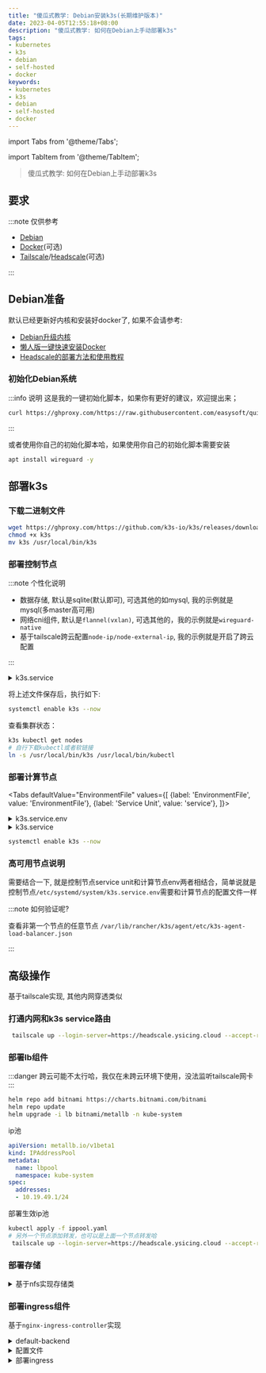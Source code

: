 ```yaml
---
title: "傻瓜式教学: Debian安装k3s(长期维护版本)"
date: 2023-04-05T12:55:18+08:00
description: "傻瓜式教学: 如何在Debian上手动部署k3s"
tags:
- kubernetes
- k3s
- debian
- self-hosted
- docker
keywords:
- kubernetes
- k3s
- debian
- self-hosted
- docker
---
```


import Tabs from '@theme/Tabs';

import TabItem from '@theme/TabItem';

> 傻瓜式教学: 如何在Debian上手动部署k3s

<!-- truncate -->

## 要求

:::note 仅供参考

- [Debian](/tags/debian)
- [Docker](/tags/docker)(可选)
- [Tailscale](/tags/tailscale)/[Headscale](/tags/headscale)(可选)

:::

## Debian准备

默认已经更新好内核和安装好docker了, 如果不会请参考:

- [Debian升级内核](/posts/debian-upgrade)
- [懒人版一键快速安装Docker](/posts/docker)
- [Headscale的部署方法和使用教程](/posts/headscale-intro)

### 初始化Debian系统

:::info 说明
这是我的一键初始化脚本，如果你有更好的建议，欢迎提出来；

```bash title="初始化一键脚本"
curl https://ghproxy.com/https://raw.githubusercontent.com/easysoft/quickon_cli/master/hack/manifests/scripts/init.sh | bash
```

:::

或者使用你自己的初始化脚本哈，如果使用你自己的初始化脚本需要安装

```bash title="wireguard"
apt install wireguard -y
```

## 部署k3s

### 下载二进制文件

```bash titile="需要在所有节点中k3s二进制文件"
wget https://ghproxy.com/https://github.com/k3s-io/k3s/releases/download/v1.24.12%2Bk3s1/k3s
chmod +x k3s
mv k3s /usr/local/bin/k3s
```

### 部署控制节点

:::note 个性化说明

- 数据存储, 默认是sqlite(默认即可), 可选其他的如mysql, 我的示例就是mysql(多master高可用)
- 网络cni组件, 默认是`flannel(vxlan)`, 可选其他的，我的示例就是`wireguard-native`
- 基于tailscale跨云配置`node-ip/node-external-ip`, 我的示例就是开启了跨云配置

:::

<details>
<summary>k3s.service</summary>

```service title="/etc/systemd/system/k3s.service"
[Unit]
Description=Lightweight Kubernetes
Documentation=https://k3s.io
Wants=network-online.target

[Install]
WantedBy=multi-user.target

[Service]
Type=notify
EnvironmentFile=-/etc/systemd/system/k3s.service.env
KillMode=process
Delegate=yes
# Having non-zero Limit*s causes performance problems due to accounting overhead
# in the kernel. We recommend using cgroups to do container-local accounting.
LimitNOFILE=1048576
LimitNPROC=infinity
LimitCORE=infinity
TasksMax=infinity
TimeoutStartSec=0
Restart=always
RestartSec=5s
ExecStartPre=-/usr/sbin/modprobe br_netfilter
ExecStartPre=-/usr/sbin/modprobe overlay
ExecStart=/usr/local/bin/k3s server --datastore-endpoint mysql://tidb-region-k3s:athe8AhSheyooPh8Uph0lieJ4Fdeitei2su@tcp(10.10.10.10:3306)/tidbk3s  --tls-san kapi.ysicing.cloud --tls-san kubeapi.ysicing.cloud  --cluster-cidr 10.20.0.0/16 --service-cidr 10.30.0.0/16 --service-node-port-range 30000-60000 --flannel-backend wireguard-native --disable-network-policy --disable-helm-controller --disable servicelb,traefik,local-storage   --kube-proxy-arg "proxy-mode=ipvs" "masquerade-all=true"  --kube-proxy-arg "metrics-bind-address=0.0.0.0" --docker --node-ip 10.77.0.2 --node-external-ip 10.77.0.2
```

</details>

将上述文件保存后，执行如下:

```bash title="启动 k3s 控制平面并设置开机自启"
systemctl enable k3s --now
```

查看集群状态：

```bash
k3s kubectl get nodes
# 自行下载kubectl或者软链接
ln -s /usr/local/bin/k3s /usr/local/bin/kubectl
```

### 部署计算节点

<Tabs
  defaultValue="EnvironmentFile"
  values={[
    {label: 'EnvironmentFile', value: 'EnvironmentFile'},
    {label: 'Service Unit', value: 'service'},
  ]}>
  <TabItem value="EnvironmentFile" label="EnvironmentFile">

<details>
<summary>k3s.service.env</summary>

:::note
`K3S_URL`: API Server 的 URL，一般格式为：<https://<master_ip>:6443。其中> <master_ip> 是控制节点的IP或者tls-san对应的域名哈<br/>
`K3S_TOKEN`: 加入集群所需的 token，可以在控制节点上查看 `/var/lib/rancher/k3s/server/node-token` 文件
:::

```env title="/etc/systemd/system/k3s.service.env"
K3S_URL=https://kubeapi.ysicing.cloud:6443
K3S_TOKEN=KToken
```

</details>

  </TabItem>

  <TabItem value="service" label="Service Unit">

<details>
<summary>k3s.service</summary>

```service title="/etc/systemd/system/k3s.service"
[Unit]
Description=Lightweight Kubernetes
Documentation=https://k3s.io
Wants=network-online.target

[Install]
WantedBy=multi-user.target

[Service]
#Type=notify
Type=exec
EnvironmentFile=-/etc/systemd/system/k3s.service.env
KillMode=process
Delegate=yes
# Having non-zero Limit*s causes performance problems due to accounting overhead
# in the kernel. We recommend using cgroups to do container-local accounting.
LimitNOFILE=1048576
LimitNPROC=infinity
LimitCORE=infinity
TasksMax=infinity
TimeoutStartSec=0
Restart=always
RestartSec=5s
ExecStartPre=-/usr/sbin/modprobe br_netfilter
ExecStartPre=-/usr/sbin/modprobe overlay
ExecStart=/usr/local/bin/k3s agent --kube-proxy-arg "proxy-mode=ipvs" "masquerade-all=true" --kube-proxy-arg "metrics-bind-address=0.0.0.0" --docker --node-external-ip 10.77.0.3 --node-ip 10.77.0.3
```

</details>

  </TabItem>
</Tabs>

```bash title="启动 k3s agent 并设置自启"
systemctl enable k3s --now
```

### 高可用节点说明

需要结合一下, 就是控制节点service unit和计算节点env两者相结合，简单说就是控制节点`/etc/systemd/system/k3s.service.env`需要和计算节点的配置文件一样

:::note 如何验证呢?

查看非第一个节点的任意节点 `/var/lib/rancher/k3s/agent/etc/k3s-agent-load-balancer.json`

:::

## 高级操作

基于tailscale实现, 其他内网穿透类似

### 打通内网和k3s service路由

```bash title="添加service路由"
 tailscale up --login-server=https://headscale.ysicing.cloud --accept-routes=true --accept-dns=false --advertise-routes=10.30.0.0/16
```

### 部署lb组件

:::danger
跨云可能不太行哈，我仅在未跨云环境下使用，没法监听tailscale网卡
:::

```bash titile="部署负载均衡组件"
helm repo add bitnami https://charts.bitnami.com/bitnami
helm repo update
helm upgrade -i lb bitnami/metallb -n kube-system
```

ip池

```yaml title="ippool.yaml"
apiVersion: metallb.io/v1beta1
kind: IPAddressPool
metadata:
  name: lbpool
  namespace: kube-system
spec:
  addresses:
  - 10.19.49.1/24
```

部署生效ip池

```bash
kubectl apply -f ippool.yaml
# 另外一个节点添加转发，也可以是上面一个节点转发哈
 tailscale up --login-server=https://headscale.ysicing.cloud --accept-routes=true --accept-dns=false --advertise-routes=10.19.49.1/24
```

### 部署存储

<details>
<summary>基于nfs实现存储类</summary>

```bash
helm repo add nfs-subdir-external-provisioner https://kubernetes-sigs.github.io/nfs-subdir-external-provisioner/
helm repo update
helm upgrade -i nfs-subdir-external-provisioner nfs-subdir-external-provisioner/nfs-subdir-external-provisioner \
    -n kube-system \
    --set image.repository=ccr.ccs.tencentyun.com/k7scn/nfs-subdir-external-provisioner \
    --set nfs.server=10.0.8.8 \
    --set nfs.path=/k8sshare \
```
</details>

### 部署ingress组件

基于<code>nginx-ingress-controller</code>实现

<details>
<summary>default-backend</summary>

```bash title="default-backend"
# 部署默认后端，劫持404，503，504
kubectl apply -f https://ghproxy.com/https://raw.githubusercontent.com/ysicing/default-backend/master/deploy.yaml
```
</details>

<details>
<summary>配置文件</summary>

- 默认使用`DaemonSet`,指定节点角色(node-role)是nginx的节点部署
- 默认证书是`kube-system/tls-ysicing-cloud`

```bash
# 添加rule
kubectl label nodes k.t2.ysicing.local  node-role.kubernetes.io/nginx=true
# 创建证书
kubectl create secret tls tls-ysicing-cloud --cert=/tmp/fullchain.cer --key=/tmp/privkey.key --dry-run=client -o yaml > /tmp/tls-ysicing-cloud.yaml
kubectl apply -f /tmp/tls-ysicing-cloud.yaml -n kube-system
```

```yaml title="nginx-ingress-controller.yaml"
config:
  access-log-path: /var/log/nginxweb/nginx_access.log
  compute-full-forwarded-for: "true"
  custom-http-errors: 403,503,504
  error-log-path: /var/log/nginxweb/nginx_error.log
  forwarded-for-header: X-Forwarded-For
  generate-request-id: "true"
  keep-alive-requests: "10000"
  log-format-escape-json: "true"
  log-format-upstream: '{ "timestamp": "$time_iso8601", "network": { "x-forward-for":
    "$proxy_add_x_forwarded_for", "remote_addr": "$remote_addr"}, "user": { "id":
    "$remote_user"},"user-agent": {"original": "$http_user_agent"},"namespace": "$namespace","http":
    { "version": "$server_protocol", "request": {"body": {"bytes":$body_bytes_sent},
    "bytes":$request_length, "method": "$request_method", "referrer": "$http_referer",
    "request_id": "$request_id"}, "response": {"body": {"bytes":$body_bytes_sent},
    "bytes":$bytes_sent, "status_code": "$status", "time":$request_time}, "upstream":
    {"name": "$proxy_upstream_name", "bytes": $upstream_response_length, "status_code":"$upstream_status",
    "time":$upstream_response_time, "address": "$upstream_addr"}, "url": {"domain":
    "$host","path": "$uri", "query": "$args", "original": "$request_uri"}}}'
  max-worker-connections: "65536"
  proxy-body-size: 500m
  upstream-keepalive-connections: "200"
  use-forwarded-headers: "true"
  gzip-level: "9"
  use-gzip: "true"
  force-ssl-redirect: "true"
defaultBackendService: "kube-system/custom-default-backend"
reportNodeInternalIp: true
watchIngressWithoutClass: true
ingressClassResource:
  name: nginx
  enabled: true
  default: true
extraArgs:
  default-ssl-certificate: "kube-system/tls-ysicing-cloud"
# hostNetwork: true
dnsPolicy: ClusterFirstWithHostNet
nodeSelector:
  node-role.kubernetes.io/nginx: "true"
extraVolumes:
  - emptyDir: {}
    name: log-volume
extraVolumeMounts:
  - mountPath: /var/log/nginxweb
    name: log-volume
defaultBackend:
  enabled: false
metrics:
  enabled: true
  serviceMonitor:
    enabled: true
kind: DaemonSet
daemonset:
  useHostPort: true
# strategy:
#   type: Recreate
```

</details>

<details>
<summary>部署ingress</summary>

```bash title="helm部署"
helm repo add bitnami https://charts.bitnami.com/bitnami
helm repo update
helm upgrade -i nginx-ingress-controller bitnami/nginx-ingress-controller -n kube-system -f ./nginx-ingress-controller.yaml
```

</details>
